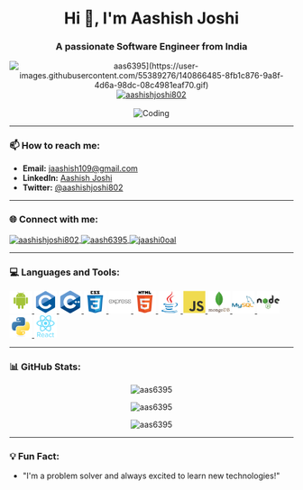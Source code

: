 <h1 align="center">Hi 👋, I'm Aashish Joshi</h1>
<h3 align="center">A passionate Software Engineer from India</h3>

<p align="center">
  <img src="[https://komarev.com/ghpvc/?username=aas6395&label=Profile%20views&color=0e75b6&style=flat" alt="aas6395](https://user-images.githubusercontent.com/55389276/140866485-8fb1c876-9a8f-4d6a-98dc-08c4981eaf70.gif)" />
  <a href="https://twitter.com/aashishjoshi802" target="blank"><img src="https://img.shields.io/twitter/follow/aashishjoshi802?logo=twitter&style=for-the-badge" alt="aashishjoshi802" /></a>
</p>

<p align="center">
  <img align="center" alt="Coding" width="400" src="https://github.com/user-attachments/assets/ba3b0861-f202-4263-b030-84fb4e1b72ee" />
</p>

---

### 📫 How to reach me:
- **Email:** jaashish109@gmail.com
- **LinkedIn:** [Aashish Joshi](https://linkedin.com/in/aashishjoshi)
- **Twitter:** [@aashishjoshi802](https://twitter.com/aashishjoshi802)

---

### 🌐 Connect with me:
<p align="left">
  <a href="https://instagram.com/aashishjoshi802" target="blank">
    <img align="center" src="https://raw.githubusercontent.com/rahuldkjain/github-profile-readme-generator/master/src/images/icons/Social/instagram.svg" alt="aashishjoshi802" height="30" width="40" />
  </a>
  <a href="https://www.leetcode.com/aash6395" target="blank">
    <img align="center" src="https://raw.githubusercontent.com/rahuldkjain/github-profile-readme-generator/master/src/images/icons/Social/leet-code.svg" alt="aash6395" height="30" width="40" />
  </a>
  <a href="https://auth.geeksforgeeks.org/user/jaashi0oal" target="blank">
    <img align="center" src="https://raw.githubusercontent.com/rahuldkjain/github-profile-readme-generator/master/src/images/icons/Social/geeks-for-geeks.svg" alt="jaashi0oal" height="30" width="40" />
  </a>
</p>

---

### 💻 Languages and Tools:
<p align="left">
  <a href="https://developer.android.com" target="_blank" rel="noreferrer">
    <img src="https://raw.githubusercontent.com/devicons/devicon/master/icons/android/android-original-wordmark.svg" alt="android" width="40" height="40" />
  </a>
  <a href="https://www.cprogramming.com/" target="_blank" rel="noreferrer">
    <img src="https://raw.githubusercontent.com/devicons/devicon/master/icons/c/c-original.svg" alt="c" width="40" height="40" />
  </a>
  <a href="https://www.w3schools.com/cpp/" target="_blank" rel="noreferrer">
    <img src="https://raw.githubusercontent.com/devicons/devicon/master/icons/cplusplus/cplusplus-original.svg" alt="cplusplus" width="40" height="40" />
  </a>
  <a href="https://www.w3schools.com/css/" target="_blank" rel="noreferrer">
    <img src="https://raw.githubusercontent.com/devicons/devicon/master/icons/css3/css3-original-wordmark.svg" alt="css3" width="40" height="40" />
  </a>
  <a href="https://expressjs.com" target="_blank" rel="noreferrer">
    <img src="https://raw.githubusercontent.com/devicons/devicon/master/icons/express/express-original-wordmark.svg" alt="express" width="40" height="40" />
  </a>
  <a href="https://www.w3.org/html/" target="_blank" rel="noreferrer">
    <img src="https://raw.githubusercontent.com/devicons/devicon/master/icons/html5/html5-original-wordmark.svg" alt="html5" width="40" height="40" />
  </a>
  <a href="https://www.java.com" target="_blank" rel="noreferrer">
    <img src="https://raw.githubusercontent.com/devicons/devicon/master/icons/java/java-original.svg" alt="java" width="40" height="40" />
  </a>
  <a href="https://developer.mozilla.org/en-US/docs/Web/JavaScript" target="_blank" rel="noreferrer">
    <img src="https://raw.githubusercontent.com/devicons/devicon/master/icons/javascript/javascript-original.svg" alt="javascript" width="40" height="40" />
  </a>
  <a href="https://www.mongodb.com/" target="_blank" rel="noreferrer">
    <img src="https://raw.githubusercontent.com/devicons/devicon/master/icons/mongodb/mongodb-original-wordmark.svg" alt="mongodb" width="40" height="40" />
  </a>
  <a href="https://www.mysql.com/" target="_blank" rel="noreferrer">
    <img src="https://raw.githubusercontent.com/devicons/devicon/master/icons/mysql/mysql-original-wordmark.svg" alt="mysql" width="40" height="40" />
  </a>
  <a href="https://nodejs.org" target="_blank" rel="noreferrer">
    <img src="https://raw.githubusercontent.com/devicons/devicon/master/icons/nodejs/nodejs-original-wordmark.svg" alt="nodejs" width="40" height="40" />
  </a>
  <a href="https://www.python.org" target="_blank" rel="noreferrer">
    <img src="https://raw.githubusercontent.com/devicons/devicon/master/icons/python/python-original.svg" alt="python" width="40" height="40" />
  </a>
  <a href="https://reactjs.org/" target="_blank" rel="noreferrer">
    <img src="https://raw.githubusercontent.com/devicons/devicon/master/icons/react/react-original-wordmark.svg" alt="react" width="40" height="40" />
  </a>
</p>

---

### 📊 GitHub Stats:
<p align="center">
  <img src="https://github-readme-stats.vercel.app/api?username=aas6395&show_icons=true&locale=en" alt="aas6395" />
</p>
<p align="center">
  <img src="https://github-readme-streak-stats.herokuapp.com/?user=aas6395&" alt="aas6395" />
</p>
<p align="center">
  <img src="https://github-readme-stats.vercel.app/api/top-langs?username=aas6395&show_icons=true&locale=en&layout=compact" alt="aas6395" />
</p>

---

### 💡 Fun Fact:
- "I'm a problem solver and always excited to learn new technologies!"


